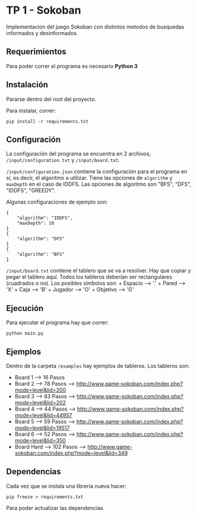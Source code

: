 # TP 1 - Sokoban

Implementacion del juego Sokoban con distintos metodos de busquedas informados y desinformados.

## Requerimientos

Para poder correr el programa es necesario **Python 3**

## Instalación

Pararse dentro del root del proyecto.

Para instalar, correr:
```
pip install -r requirements.txt
```

## Configuración

La configuración del programa se encuentra en 2 archivos, `/input/configuration.txt` y `/input/board.txt`.

`/input/configuration.json` contiene la configuración para el programa en sí, es decir, el algoritmo a utilizar. Tiene las opciones de `algorithm` y `maxDepth` en el caso de IDDFS. Las opciones de algoritmo son "BFS", "DFS", "IDDFS", "GREEDY".

Algunas configuraciones de ejemplo son:
```
{
    "algorithm": "IDDFS",
    "maxDepth": 10
}
{
    "algorithm": "DFS"
}
{
    "algorithm": "BFS"
}
```

`/input/board.txt` contiene el tablero que se va a resolver. Hay que copiar y pegar el tablero aquí. Todos los tableros deberían ser rectangulares (cuadrados o no). Los posibles símbolos son:
    + Espacio --> '.'
    + Pared --> 'X'
    + Caja --> 'B'
    + Jugador --> 'O'
    + Objetivo --> 'G'

## Ejecución

Para ejecutar el programa hay que correr:
```
python main.py
```

## Ejemplos

Dentro de la carpeta `/examples` hay ejemplos de tableros. Los tableros son:
* Board 1 --> 16 Pasos
* Board 2 --> 78 Pasos --> http://www.game-sokoban.com/index.php?mode=level&lid=200
* Board 3 --> 83 Pasos --> http://www.game-sokoban.com/index.php?mode=level&lid=202
* Board 4 --> 44 Pasos --> http://www.game-sokoban.com/index.php?mode=level&lid=44957
* Board 5 --> 59 Pasos --> http://www.game-sokoban.com/index.php?mode=level&lid=19517
* Board 6 --> 52 Pasos --> http://www.game-sokoban.com/index.php?mode=level&lid=350
* Board Hard --> 102 Pasos --> http://www.game-sokoban.com/index.php?mode=level&lid=349


## Dependencias

Cada vez que se instala una librería nueva hacer:
```
pip freeze > requirements.txt
```

Para poder actualizar las dependencias.


